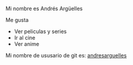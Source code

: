 Mi nombre es Andrés Argüelles

Me gusta
- Ver peliculas y series
- Ir al cine
- Ver anime

Mi nombre de ususario de git es: [andresarguelles](https://github.com/andresarguelles)